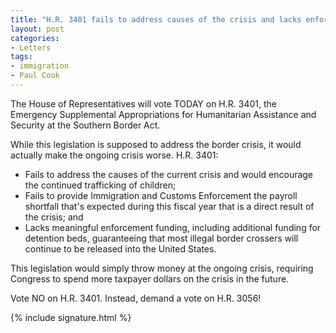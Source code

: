 ```yaml
---
title: "H.R. 3401 fails to address causes of the crisis and lacks enforcement funding --- Vote NO"
layout: post
categories:
- Letters
tags:
- immigration
- Paul Cook
---
```


The House of Representatives will vote TODAY on H.R. 3401, the Emergency Supplemental Appropriations for Humanitarian Assistance and Security at the Southern Border Act.

While this legislation is supposed to address the border crisis, it would actually make the ongoing crisis worse. H.R. 3401:

- Fails to address the causes of the current crisis and would encourage the continued trafficking of children;
- Fails to provide Immigration and Customs Enforcement the payroll shortfall that's expected during this fiscal year that is a direct result of the crisis; and
- Lacks meaningful enforcement funding, including additional funding for detention beds, guaranteeing that most illegal border crossers will continue to be released into the United States.

This legislation would simply throw money at the ongoing crisis, requiring Congress to spend more taxpayer dollars on the crisis in the future.

Vote NO on H.R. 3401. Instead, demand a vote on H.R. 3056!

{% include signature.html %}
